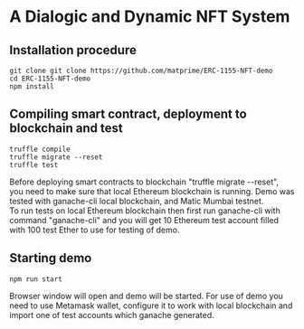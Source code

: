 # A Dialogic and Dynamic NFT System

## Installation procedure
```shell
git clone git clone https://github.com/matprime/ERC-1155-NFT-demo
cd ERC-1155-NFT-demo
npm install
```
## Compiling smart contract, deployment to blockchain and test
```shell
truffle compile
truffle migrate --reset
truffle test
```
Before deploying smart contracts to blockchain "truffle migrate --reset", you need to make sure that local Ethereum blockchain is running.
Demo was tested with ganache-cli local blockchain, and Matic Mumbai testnet. <br/>
To run tests on local Ethereum blockchain then first run ganache-cli with command "ganache-cli"
and you will get 10 Ethereum test account filled with 100 test Ether to use for testing of demo.
## Starting demo
```shell
npm run start
```
Browser window will open and demo will be started. For use of demo you need to use Metamask wallet,
configure it to work with local blockchain and import one of test accounts which ganache generated.
